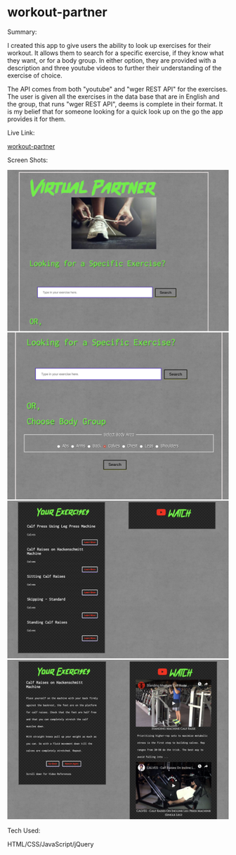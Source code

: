 # workout-partner
 
 Summary:

 I created this app to give users the ability to look up exercises for their workout. It allows them to search for a specific exercise, if they know what they want, or for a body group.  In either option, they are provided with a description and three youtube videos to further their understanding of the exercise of choice. 
 
 The API comes from both "youtube" and "wger REST API" for the exercises. The user is given all the exercises in the data base that are in English and the group, that runs "wger REST API", deems is complete in their format. It is my belief that for someone looking for a quick look up on the go the app provides it for them.

 Live Link:

 [workout-partner](https://thorn086.github.io/workout-partner/) 

 Screen Shots:

 ![StartPage](images/StartScreen.png)
 ![SearchChoices](images/SearchChoices.png)
 ![Description](images/Description.png)
 ![FinalResult](images/FinalResults.png)


 Tech Used:

 HTML/CSS/JavaScript/jQuery
